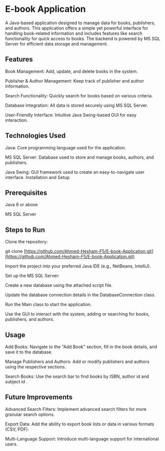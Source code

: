 # E-book Application

A Java-based application designed to manage data for books, publishers, and authors. This application offers a simple yet powerful interface for handling book-related information and includes features like search functionality for quick access to books. The backend is powered by MS SQL Server for efficient data storage and management.

## Features
Book Management: Add, update, and delete books in the system.

Publisher & Author Management: Keep track of publisher and author information.

Search Functionality: Quickly search for books based on various criteria.

Database Integration: All data is stored securely using MS SQL Server.

User-Friendly Interface: Intuitive Java Swing-based GUI for easy interaction.

## Technologies Used

Java: Core programming language used for the application.

MS SQL Server: Database used to store and manage books, authors, and publishers.

Java Swing: GUI framework used to create an easy-to-navigate user interface.
Installation and Setup

## Prerequisites
Java 8 or above

MS SQL Server

## Steps to Run
Clone the repository:

git clone [https://github.com/Ahmed-Hesham-F5/E-book-Application.git](https://github.com/Ahmed-Hesham-F5/E-book-Application.git)

Import the project into your preferred Java IDE (e.g., NetBeans, IntelliJ).

Set up the MS SQL Server:

Create a new database using the attached script file.

Update the database connection details in the DatabaseConnection class.

Run the Main class to start the application.

Use the GUI to interact with the system, adding or searching for books, publishers, and authors.

## Usage

Add Books: Navigate to the "Add Book" section, fill in the book details, and save it to the database.

Manage Publishers and Authors: Add or modify publishers and authors using the respective sections.

Search Books: Use the search bar to find books by ISBN, author id and subject id .

## Future Improvements
Advanced Search Filters: Implement advanced search filters for more granular search options.

Export Data: Add the ability to export book lists or data in various formats (CSV, PDF).

Multi-Language Support: Introduce multi-language support for international users.
